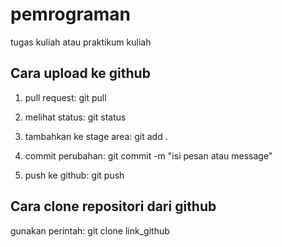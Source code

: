 # pemrograman
tugas kuliah atau praktikum kuliah

## Cara upload ke github
1. pull request: git pull

2. melihat status: git status

3. tambahkan ke stage area: git add .

4. commit perubahan: git commit -m "isi pesan atau message"

5. push ke github: git push

## Cara clone repositori dari github
gunakan perintah:
git clone link_github
